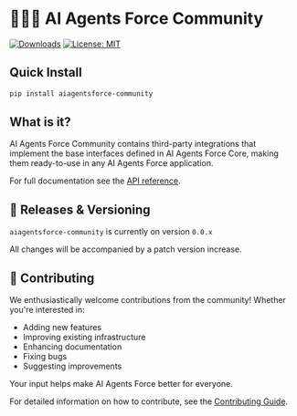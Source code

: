 # 🧑‍🤝‍🧑 AI Agents Force Community

[![Downloads](https://static.pepy.tech/badge/aiagentsforce_community/month)](https://pepy.tech/project/aiagentsforce_community)
[![License: MIT](https://img.shields.io/badge/License-MIT-yellow.svg)](https://opensource.org/licenses/MIT)

## Quick Install

```bash
pip install aiagentsforce-community
```

## What is it?

AI Agents Force Community contains third-party integrations that implement the base interfaces defined in AI Agents Force Core, making them ready-to-use in any AI Agents Force application.

For full documentation see the [API reference](https://docs.aiagentsforce.com/api_reference/community/index.html).

## 📕 Releases & Versioning

`aiagentsforce-community` is currently on version `0.0.x`

All changes will be accompanied by a patch version increase.

## 💁 Contributing

We enthusiastically welcome contributions from the community! Whether you're interested in:
- Adding new features
- Improving existing infrastructure
- Enhancing documentation
- Fixing bugs
- Suggesting improvements

Your input helps make AI Agents Force better for everyone. 

For detailed information on how to contribute, see the [Contributing Guide](https://docs.aiagentsforce.com/contributing/).
